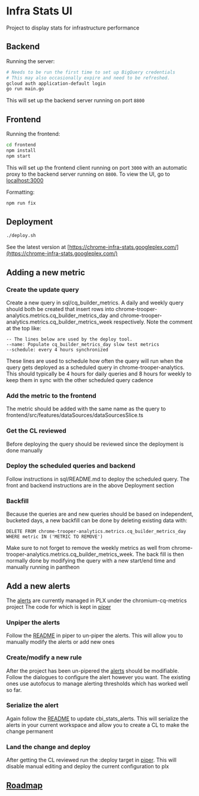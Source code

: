 # Infra Stats UI

Project to display stats for infrastructure performance

## Backend

Running the server:

```sh
# Needs to be run the first time to set up BigQuery credentials
# This may also occasionally expire and need to be refreshed.
gcloud auth application-default login
go run main.go
```

This will set up the backend server running on port `8800`

## Frontend

Running the frontend:

```sh
cd frontend
npm install
npm start
```

This will set up the frontend client running on port `3000` with an automatic
proxy to the backend server running on `8800`.  To view the UI, go to
[localhost:3000](http://localhost:3000)

Formatting:

```sh
npm run fix
```

## Deployment

```sh
./deploy.sh
```

See the latest version at [https://chrome-infra-stats.googleplex.com/](https://chrome-infra-stats.googleplex.com/)

## Adding a new metric

### Create the update query
Create a new query in sql/cq_builder_metrics. A daily and weekly query should
both be created that insert rows into
chrome-trooper-analytics.metrics.cq_builder_metrics_day and
chrome-trooper-analytics.metrics.cq_builder_metrics_week respectively. Note the
comment at the top like:

```
-- The lines below are used by the deploy tool.
--name: Populate cq_builder_metrics_day slow test metrics
--schedule: every 4 hours synchronized
```

These lines are used to schedule how often the query will run when the
query gets deployed as a scheduled query in chrome-trooper-analytics. This
should typically be 4 hours for daily queries and 8 hours for weekly to keep
them in sync with the other scheduled query cadence

### Add the metric to the frontend

The metric should be added with the same name as the query to
frontend/src/features/dataSources/dataSourcesSlice.ts

### Get the CL reviewed

Before deploying the query should be reviewed since the deployment is done
manually

### Deploy the scheduled queries and backend

Follow instructions in sql/README.md to deploy the scheduled query. The
front and backend instructions are in the above Deployment section

### Backfill

Because the queries are and new queries should be based on independent, bucketed
days, a new backfill can be done by deleting existing data with:

```
DELETE FROM chrome-trooper-analytics.metrics.cq_builder_metrics_day WHERE metric IN ('METRIC TO REMOVE')
```

Make sure to not forget to remove the weekly metrics as well from
chrome-trooper-analytics.metrics.cq_builder_metrics_week. The back fill is then
normally done by modifying the query with a new start/end time and manually
running in pantheon

## Add a new alerts

The [alerts] are currently managed in PLX under the chromium-cq-metrics project
The code for which is kept in [piper]

### Unpiper the alerts

Follow the [README] in piper to un-piper the alerts. This will allow you to
manually modify the alerts or add new ones 

### Create/modify a new rule

After the project has been un-pipered the [alerts] should be modifiable. Follow
the dialogues to configure the alert however you want. The existing ones use
autofocus to manage alerting thresholds which has worked well so far.

### Serialize the alert

Again follow the [README] to update cbi_stats_alerts. This will serialize the
alerts in your current workspace and allow you to create a CL to make the
change permanent

### Land the change and deploy

After getting the CL reviewed run the :deploy target in [piper]. This will
disable manual editing and deploy the current configuration to plx

## [Roadmap](ROADMAP.md)

[alerts]: https://plx-alerts.corp.google.com/project/chromium-cq-metrics/alerts
[piper]: https://source.corp.google.com/piper///depot/google3/chrome/ops/browser_infra/plx/cbi_stats/alerts/
[README]: https://source.corp.google.com/piper///depot/google3/chrome/ops/browser_infra/plx/cbi_stats/alerts/README.md